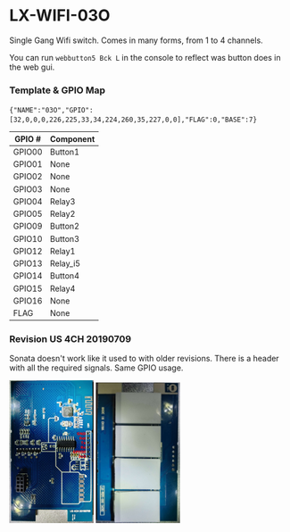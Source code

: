 # LX-WIFI-03O
Single Gang Wifi switch. Comes in many forms, from 1 to 4 channels.

You can run `webbutton5 Bck L` in the console to reflect was button does in the web gui.

### Template & GPIO Map

`{"NAME":"03O","GPIO":[32,0,0,0,226,225,33,34,224,260,35,227,0,0],"FLAG":0,"BASE":7}`

| GPIO # | Component |
| ------ | --------- |
| GPIO00 | Button1   |
| GPIO01 | None      |
| GPIO02 | None      |
| GPIO03 | None      |
| GPIO04 | Relay3    |
| GPIO05 | Relay2    |
| GPIO09 | Button2   |
| GPIO10 | Button3   |
| GPIO12 | Relay1    |
| GPIO13 | Relay_i5  |
| GPIO14 | Button4   |
| GPIO15 | Relay4    |
| GPIO16 | None      |
| FLAG   | None      |


### Revision US 4CH 20190709

Sonata doesn't work like it used to with older revisions. There is a header with all the required signals. Same GPIO usage.

<img alt="lx-wifi-03o us-4ch-20190709 back_pinout" src="assets/lx-wifi-03o-us-4ch-20190709_back_pinout.jpg" width=30%> <img alt="lx-wifi-03o us-4ch-20190709 front" src="assets/lx-wifi-03o-us-4ch-20190709_front.jpg" width=30%>
